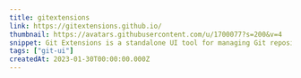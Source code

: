 ```yaml
---
title: gitextensions
link: https://gitextensions.github.io/
thumbnail: https://avatars.githubusercontent.com/u/1700077?s=200&v=4
snippet: Git Extensions is a standalone UI tool for managing Git repositories
tags: ["git-ui"]
createdAt: 2023-01-30T00:00:00.000Z
---
```

